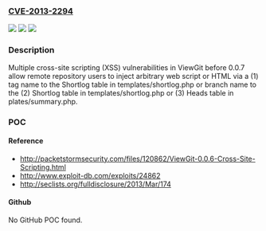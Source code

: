 ### [CVE-2013-2294](https://cve.mitre.org/cgi-bin/cvename.cgi?name=CVE-2013-2294)
![](https://img.shields.io/static/v1?label=Product&message=n%2Fa&color=blue)
![](https://img.shields.io/static/v1?label=Version&message=n%2Fa&color=blue)
![](https://img.shields.io/static/v1?label=Vulnerability&message=n%2Fa&color=brighgreen)

### Description

Multiple cross-site scripting (XSS) vulnerabilities in ViewGit before 0.0.7 allow remote repository users to inject arbitrary web script or HTML via a (1) tag name to the Shortlog table in templates/shortlog.php or branch name to the (2) Shortlog table in templates/shortlog.php or (3) Heads table in plates/summary.php.

### POC

#### Reference
- http://packetstormsecurity.com/files/120862/ViewGit-0.0.6-Cross-Site-Scripting.html
- http://www.exploit-db.com/exploits/24862
- http://seclists.org/fulldisclosure/2013/Mar/174

#### Github
No GitHub POC found.

